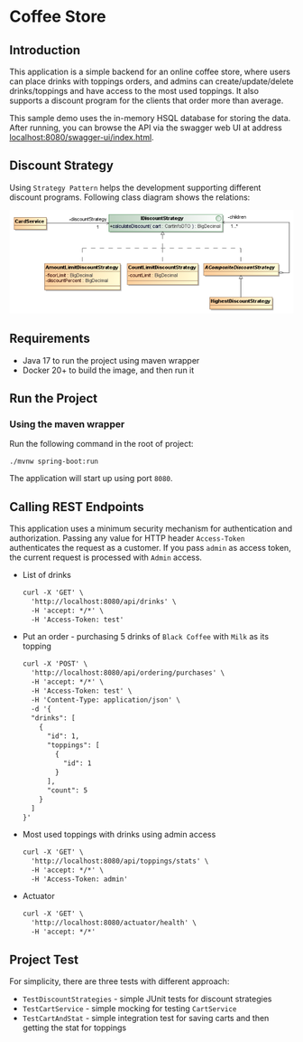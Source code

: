 # Coffee Store

## Introduction

This application is a simple backend for an online coffee store, where users can place drinks with
toppings orders, and admins can create/update/delete drinks/toppings and have access to the most used
toppings. It also supports a discount program for the clients that order more than average.

This sample demo uses the in-memory HSQL database for storing the data. After running, you can browse
the API via the swagger web UI at
address [localhost:8080/swagger-ui/index.html](http://localhost:8080/swagger-ui/index.html).

## Discount Strategy

Using `Strategy Pattern` helps the development supporting different discount programs. Following class diagram
shows the relations:

![Discount Strategy](/doc/discount-strategy.png)

## Requirements

- Java 17 to run the project using maven wrapper
- Docker 20+ to build the image, and then run it

## Run the Project

### Using the maven wrapper

Run the following command in the root of project:

```shell
./mvnw spring-boot:run
```

The application will start up using port `8080`.

## Calling REST Endpoints

This application uses a minimum security mechanism for authentication and authorization. Passing any value for
HTTP header `Access-Token` authenticates the request as a customer. If you pass `admin` as access token, the current
request is processed with `Admin` access.

- List of drinks
  ```shell
  curl -X 'GET' \
    'http://localhost:8080/api/drinks' \
    -H 'accept: */*' \
    -H 'Access-Token: test'
  ```

- Put an order - purchasing 5 drinks of `Black Coffee` with `Milk` as its topping
  ```shell
  curl -X 'POST' \
    'http://localhost:8080/api/ordering/purchases' \
    -H 'accept: */*' \
    -H 'Access-Token: test' \
    -H 'Content-Type: application/json' \
    -d '{
    "drinks": [
      {
        "id": 1,
        "toppings": [
          {
            "id": 1
          }
        ],
        "count": 5
      }
    ]
  }'
  ```

- Most used toppings with drinks using admin access
  ```shell
  curl -X 'GET' \
    'http://localhost:8080/api/toppings/stats' \
    -H 'accept: */*' \
    -H 'Access-Token: admin'
  ```

- Actuator
  ```shell
  curl -X 'GET' \
    'http://localhost:8080/actuator/health' \
    -H 'accept: */*'
  ```

## Project Test

For simplicity, there are three tests with different approach:

- `TestDiscountStrategies` - simple JUnit tests for discount strategies
- `TestCartService` - simple mocking for testing `CartService`
- `TestCartAndStat` - simple integration test for saving carts and then getting the stat for toppings

